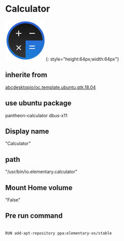 # Calculator
![circle_calculator.svg](/applications/icons/circle_calculator.svg){: style="height:64px;width:64px"}
## inherite from
[abcdesktopio/oc.template.ubuntu.gtk.18.04](abcdesktopio/oc.template.ubuntu.gtk.18.04.md)
## use ubuntu package
pantheon-calculator dbus-x11
## Display name
"Calculator"
## path
"/usr/bin/io.elementary.calculator"
## Mount Home volume
"False"
## Pre run command

```

RUN add-apt-repository ppa:elementary-os/stable
```
